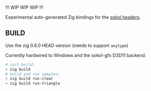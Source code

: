!!! WIP WIP WIP !!!

Experimental auto-generated Zig bindings for the [sokol headers](https://github.com/floooh/sokol).

## BUILD

Use the zig 0.6.0 HEAD version (needs to support ```anytype```)

Currently hardwired to Windows and the sokol-gfx D3D11 backend.

```sh
# just build:
> zig build
# build and run samples:
> zig build run-clear
> zig build run-triangle
```

